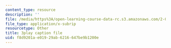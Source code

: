 ```yaml
---
content_type: resource
description: ''
file: /media/https%3A/open-learning-course-data-rc.s3.amazonaws.com/2-003sc-engineering-dynamics-fall-2011/f8d9201ae01929ab6216647be9b1200e_mB_rrEN_Ltc.srt
file_type: application/x-subrip
resourcetype: Other
title: 3play caption file
uid: f8d9201a-e019-29ab-6216-647be9b1200e
---
```

